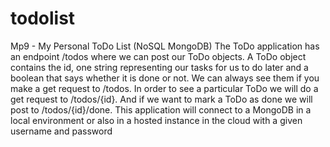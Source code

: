 # todolist
Mp9 - My Personal ToDo List (NoSQL MongoDB) The ToDo application has an endpoint /todos where we can post our ToDo objects. A ToDo object contains the id,  one string representing our tasks for us to do later and a boolean that says whether it is done or not. We can always see them if you make a get request to /todos. In order to see a particular ToDo we will do a get request to /todos/{id}. And if we want to mark a ToDo as done we will post to /todos/{id}/done. This application will connect to a MongoDB in a local environment or also in a hosted instance in the cloud with a given username and password
